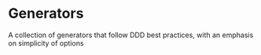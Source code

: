 # Generators

A collection of generators that follow DDD best practices, with an emphasis on simplicity of options
